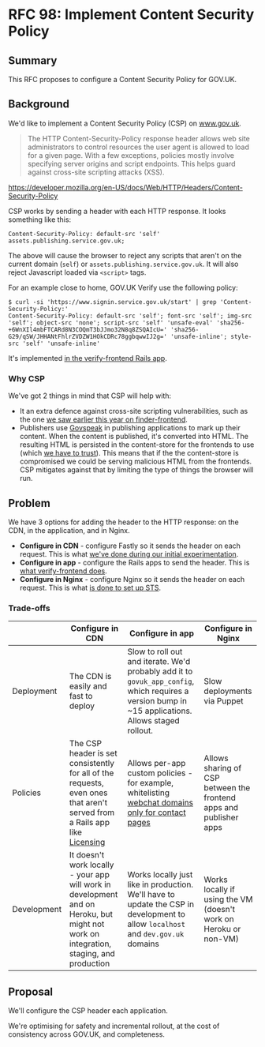 # RFC 98: Implement Content Security Policy

## Summary

This RFC proposes to configure a Content Security Policy for GOV.UK.

## Background

We'd like to implement a Content Security Policy (CSP) on www.gov.uk.

> The HTTP Content-Security-Policy response header allows web site administrators to control resources the user agent is allowed to load for a given page. With a few exceptions, policies mostly involve specifying server origins and script endpoints. This helps guard against cross-site scripting attacks (XSS).

https://developer.mozilla.org/en-US/docs/Web/HTTP/Headers/Content-Security-Policy

CSP works by sending a header with each HTTP response. It looks something like this:

```
Content-Security-Policy: default-src 'self' assets.publishing.service.gov.uk;
```

The above will cause the browser to reject any scripts that aren't on the current domain (`self`) or `assets.publishing.service.gov.uk`. It will also reject Javascript loaded via `<script>` tags.

For an example close to home, GOV.UK Verify use the following policy:

```
$ curl -si 'https://www.signin.service.gov.uk/start' | grep 'Content-Security-Policy:'
Content-Security-Policy: default-src 'self'; font-src 'self'; img-src 'self'; object-src 'none'; script-src 'self' 'unsafe-eval' 'sha256-+6WnXIl4mbFTCARd8N3COQmT3bJJmo32N8q8ZSQAIcU=' 'sha256-G29/qSW/JHHANtFhlrZVDZW1HOkCDRc78ggbqwwIJ2g=' 'unsafe-inline'; style-src 'self' 'unsafe-inline'
```

It's implemented [in the verify-frontend Rails app](https://github.com/alphagov/verify-frontend/blob/5a12b82e8cf4dc202335e52a8e6875ad5179420d/config/application.rb#L46-L55).

### Why CSP

We've got 2 things in mind that CSP will help with:

- It an extra defence against cross-site scripting vulnerabilities, such as the one [we saw earlier this year on finder-frontend](https://github.com/alphagov/govuk_publishing_components/pull/283).
- Publishers use [Govspeak](https://github.com/alphagov/govspeak) in publishing applications to mark up their content. When the content is published, it's converted into HTML. The resulting HTML is persisted in the content-store for the frontends to use (which [we have to trust](https://github.com/alphagov/government-frontend/search?q=html_safe)). This means that if the the content-store is compromised we could be serving malicious HTML from the frontends. CSP mitigates against that by limiting the type of things the browser will run.

## Problem

We have 3 options for adding the header to the HTTP response: on the CDN, in the application, and in Nginx.

- **Configure in CDN** - configure Fastly so it sends the header on each request. This is what [we've done during our initial experimentation](https://github.com/alphagov/govuk-cdn-config/pull/94).
- **Configure in app** - configure the Rails apps to send the header. This is [what verify-frontend does](https://github.com/alphagov/verify-frontend/blob/5a12b82e8cf4dc202335e52a8e6875ad5179420d/config/application.rb#L46-L55).
- **Configure in Nginx** - configure Nginx so it sends the header on each request. This is what [is done to set up STS](https://github.com/alphagov/govuk-puppet/blob/8f5152e86fb6b105817bd977752c18c603395585/modules/nginx/files/etc/nginx/add-sts.conf).

### Trade-offs

| | Configure in CDN | Configure in app | Configure in Nginx |
| --- | --- | --- | --- |
| Deployment | The CDN is easily and fast to deploy | Slow to roll out and iterate. We'd probably add it to `govuk_app_config`, which requires a version bump in ~15 applications. Allows staged rollout. | Slow deployments via Puppet |
| Policies | The CSP header is set consistently for all of the requests, even ones that aren't served from a Rails app like [Licensing](https://github.com/alphagov/licensify) | Allows per-app custom policies - for example, whitelisting [webchat domains only for contact pages](https://github.com/alphagov/govuk-cdn-config/pull/96/commits/913202a1de8f4993b1ff4605553d7328b9e8e640) | Allows sharing of CSP between the frontend apps and publisher apps |
| Development | It doesn't work locally - your app will work in development and on Heroku, but might not work on integration, staging, and production | Works locally just like in production. We'll have to update the CSP in development to allow `localhost` and `dev.gov.uk` domains | Works locally if using the VM (doesn't work on Heroku or non-VM) |

## Proposal

We'll configure the CSP header each application.

We're optimising for safety and incremental rollout, at the cost of consistency across GOV.UK, and completeness.
